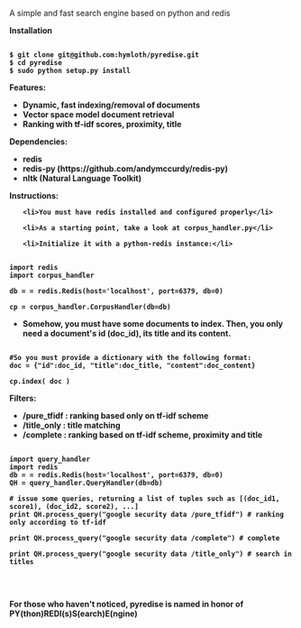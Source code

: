 <p>A simple and fast search engine based on python and redis</p>

<p><b>Installation</p>
<pre><code>	
$ git clone git@github.com:hymloth/pyredise.git
$ cd pyredise
$ sudo python setup.py install
</code></pre>


<p>
<b>Features:
<ul>
	<li>Dynamic, fast indexing/removal of documents</li>
	<li>Vector space model document retrieval</li>	
	<li>Ranking with tf-idf scores, proximity, title</li>
</ul>	
</p>

<p>
<b>Dependencies:
<ul>
	<li>redis</li>
	<li>redis-py (https://github.com/andymccurdy/redis-py)</li>
	<li>nltk (Natural Language Toolkit)</li>
</ul>	
</p>	


	
<b>Instructions:

<p>	
<ul>

	<li>You must have redis installed and configured properly</li>

	<li>As a starting point, take a look at corpus_handler.py</li>
	
	<li>Initialize it with a python-redis instance:</li>
</ul>

<pre><code>	
import redis
import corpus_handler

db = = redis.Redis(host='localhost', port=6379, db=0)
    	
cp = corpus_handler.CorpusHandler(db=db)
</code></pre>


<ul>	
	<li>Somehow, you must have some documents to index. Then, 
	you only need a document's id (doc_id), its title and its content.
	</li>
</ul>


<pre><code>
#So you must provide a dictionary with the following format:
doc = {"id":doc_id, "title":doc_title, "content":doc_content}

cp.index( doc )
</code></pre>
		
</p>		


<p>
<b>Filters:
<ul>
	<li>/pure_tfidf : ranking based only on tf-idf scheme </li>
	<li>/title_only : title matching </li>
	<li>/complete : ranking based on tf-idf scheme, proximity and title </li>
</ul>	

<pre><code>
import query_handler
import redis
db = = redis.Redis(host='localhost', port=6379, db=0)
QH = query_handler.QueryHandler(db=db)

# issue some queries, returning a list of tuples such as [(doc_id1, score1), (doc_id2, score2), ...]
print QH.process_query("google security data /pure_tfidf") # ranking only according to tf-idf

print QH.process_query("google security data /complete") # complete

print QH.process_query("google security data /title_only") # search in titles

</code></pre>
</p>	

<br>
<p>
For those who haven't noticed, pyredise is named in honor of PY(thon)REDI(s)S(earch)E(ngine)
</p>